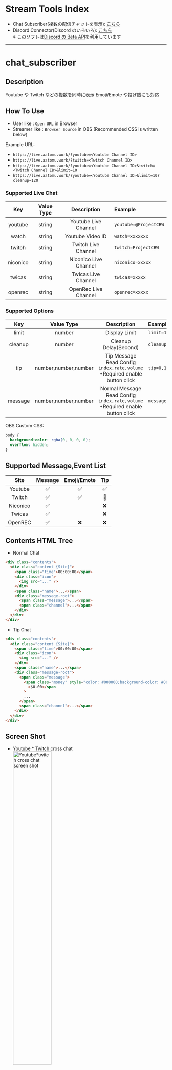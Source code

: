 # Stream Tools Index

- Chat Subscriber(複数の配信チャットを表示): [こちら](#chat_subscriber)
- Discord Connector(Discord のいろいろ): [こちら](#discord_connector)<br>
  ※ このソフトは[Discord の Beta API](https://discord.com/developers/docs/topics/rpc)を利用しています

---

# chat_subscriber

## Description

Youtube や Twitch などの複数を同時に表示 Emoji/Emote や投げ銭にも対応

## How To Use

- User like : `Open URL` in Browser
- Streamer like : `Browser Source` in OBS (Recommended CSS is written below)

Example URL:

- `https://live.aatomu.work/?youtube=<Youtube Channel ID>`
- `https://live.aatomu.work/?twitch=<Twitch Channel ID>`
- `https://live.aatomu.work/?youtube=<Youtube Channel ID>&twitch=<Twitch Channel ID>&limit=10`
- `https://live.aatomu.work/?youtube=<Youtube Channel ID>&limit=10?cleanup=120`

### Supported Live Chat

|   Key    | Value Type |      Description      | Example               |
| :------: | :--------: | :-------------------: | :-------------------- |
| youtube  |   string   | Youtube Live Channel  | `youtube=@ProjectCBW` |
|  watch   |   string   |   Youtube Video ID    | `watch=xxxxxxx`       |
|  twitch  |   string   |  Twitch Live Channel  | `twitch=ProjectCBW`   |
| niconico |   string   | Niconico Live Channel | `niconico=xxxxx`      |
|  twicas  |   string   |  Twicas Live Channel  | `twicas=xxxxx`        |
| openrec  |   string   | OpenRec Live Channel  | `openrec=xxxxx`       |

### Supported Options

|   Key   |      Value Type      |                                     Description                                     | Example         | Default |
| :-----: | :------------------: | :---------------------------------------------------------------------------------: | :-------------- | :-----: |
|  limit  |        number        |                                    Display Limit                                    | `limit=10`      |   20    |
| cleanup |        number        |                                Cleanup Delay(Second)                                | `cleanup=10`    |         |
|   tip   | number,number,number |  Tip Message Read Config<br>`index,rate,volume`<br>\*Required enable button click   | `tip=0,1,1`     |         |
| message | number,number,number | Normal Message Read Config<br>`index,rate,volume`<br>\*Required enable button click | `message=0,1,1` |         |

OBS Custom CSS:

```css
body {
  background-color: rgba(0, 0, 0, 0);
  overflow: hidden;
}
```

## Supported Message,Event List

|   Site   |      Message       |    Emoji/Emote     |         Tip          |
| :------: | :----------------: | :----------------: | :------------------: |
| Youtube  | :white_check_mark: | :white_check_mark: |  :white_check_mark:  |
|  Twitch  | :white_check_mark: | :white_check_mark: | :small_red_triangle: |
| Niconico | :white_check_mark: |                    |         :x:          |
|  Twicas  | :white_check_mark: |                    |         :x:          |
| OpenREC  | :white_check_mark: |        :x:         |         :x:          |

## Contents HTML Tree

- Normal Chat

```html
<div class="contents">
  <div class="content {Site}">
    <span class="time">00:00:00</span>
    <div class="icon">
      <img src="..." />
    </div>
    <span class="name">...</span>
    <div class="message-root">
      <span class="message">...</span>
      <span class="channel">...</span>
    </div>
  </div>
</div>
```

- Tip Chat

```html
<div class="contents">
  <div class="content {Site}">
    <span class="time">00:00:00</span>
    <div class="icon">
      <img src="..." />
    </div>
    <span class="name">...</span>
    <div class="message-root">
      <span class="message">
        <span class="money" style="color: #000000;background-color: #000000;"
          >$0.00</span
        >
        ...
      </span>
      <span class="channel">...</span>
    </div>
  </div>
</div>
```

## Screen Shot

- Youtube * Twitch cross chat<br>
  <img src="./images/youtube-twitch.png" style="width: 50%;" alt="Youtube*twitch cross chat screen shot">
- Twitch multi chat<br>
  <img src="./images/multi-twitch.png" style="width: 50%;" alt="Twitch multi chat screen shot">

## Credit

※ クレジット表記をしていただけると開発者が喜びます。<br>
例: `Chat Subscriber(https://github.com/aatomu/chat_subscriber/tree/main#chat_subscriber) を利用しています`

### Developers

|                      Name                       |                        Products                         |
| :---------------------------------------------: | :-----------------------------------------------------: |
|  [aatomu(@aatomu)](https://x.com/aatomu21263)   | Front: `HTML,Javascript,CSS`<br>Background:`Typescript` |
|  [らる(@rarula)](https://twitter.com/rarula_)   |          Background: `Typescript(Refactoring)`          |
| [椛野りあ(@KuoN_aLia)](https://x.com/KuoN_aLia) |                  Front: `CSS(Design)`                   |

### Special Thanks

|                          Name                           |                Products                |
| :-----------------------------------------------------: | :------------------------------------: |
|   [ProjectCBW(@ProjectCBW)](https://x.com/ProjectCBW)   |        Youtube/Twitch live test        |
|                  Project CBW Listeners                  | Message view test, Design layout check |
| [しぐりむん(@shiglimnn)](https://twitter.com/shiglimnn) |         Multi Twitch live test         |

---

# discord_connector

## Description

- Discord の VC を移動しても自動で追いかけるように
- VC の名前を表示する,Discord ニトロの装飾を表示
- Advanced: Discord のプロフィールをカスタマイズする

## How To Use

### 初回設定

<a target="_blank" rel="noopener noreferrer" href="https://github.com/aatomu/chat_subscriber/blob/main/discord-connector/build/DiscordConnector-Win64.exe">DiscordConnector-Win64.exe</a>

1. [DiscordConnector-Win64.exe](https://github.com/aatomu/chat_subscriber/blob/main/discord-connector/build/DiscordConnector-Win64.exe) を開く<br>
   Raw の 2 つ右のアイコン 📥 をクリックしダウンロード(以下`DiscordConnector`)<br>
   <img src="./images/download-DiscordConnector.png" style="width: 70%;" alt="download DiscordConnector"><br>
   デスクトップ等に`DiscordConnector`をファイルを移動する<br>
   `DiscordConnector`をダブルクリックし起動する(この際 ファイアウォールを許可する)
2. [Discord Develop Applications](https://discord.com/developers/applications) を開く
3. `New Applications`をクリックする<br>
   <img src="./images/create-application.png" style="width: 90%;" alt="create discord application"><br>
   `Name`に`Connector`と入力する<br>
   利用規約に同意し`Create`する<br>
   <img src="./images/set-application-name.png" style="width: 35%;" alt="set application name"><br>
4. `https://live.aatomu.work/discord/?id=➀&secret=➁`<br>
   上記をコピーし メモ帳などに貼り付ける
5. サイドバーの`Oauth2`をクリックする<br>
   <img src="./images/application-oauth2.png" style="width: 90%;" alt="select OAuth2"><br>
6. `Client ID`を`Copy`を押し ➀ を書き換える
7. `Client Secret`のところの`Reset Secret`を押し<br>
   **(※この際 2FA が入る場合があります)**<br>
   表示された`Copy`を押し ➁ を書き換える
8. `Redirects`の`Add Redirects`を押し<br>
   `https://live.aatomu.work`を入力した後<br>
   `Save Changes`する
9. 書き換え終わった URL を`OBSのブラウザソース`の URL に設定する<br>
   **(※配信をしない人は飛ばしてください)**
10. Discord に表示される認証で`認証`を押す
11. **※以下 プロフィールを書き換える人用(Advanced Settings)**<br>
    サイドバーの`Rich Presence`を開き<br>
    `Add Image(s)`で画像を追加,名前を設定し<br>
    `Save Changes`する<br>
    <img src="./images/application-assets.png" style="width: 70%;" alt="select Rich Presence"><br>
12. [activity.json](https://github.com/aatomu/chat_subscriber/blob/main/discord-connector/build/activity.json) をダウンロード<br>
    `DiscordConnector` と同じところに置く<br>
    中身を好きなように書き換える
13. ブラウザーでリンクを開きなおす<br>
    **※毎回 開きっぱなしにする必要があります**

### 二回目以降の起動方法

1. Discord-Connector の exe を実行する
2. OBS を起動する<br>Discord に認証画面が表示されるので、認証を押す

### 上記手順を自動化する方法

1. Discord-Connector の exe へのショートカットを作成する。
2. `Windows`+`R` を押し、出てきた画面に shell:startup と入力する
3. 開いた場所に、ショートカットを移動する。
   PC 起動時に自動的に exe が実行されるため、起動忘れがなくなります！

OBS Custom CSS:<br>
※ さらにカスタムするときはこちら [Discord CSS Generator](https://live.aatomu.work/discord-css)

```css
body {
  background-color: rgba(0, 0, 0, 0);
  overflow: hidden;
}
.channel {
  display: none;
}
```

## Contents HTML Tree

```html
<div id="errors" class="error">...</div>
<div id="root" class="root">
  <div id="channel" class="channel">XXXXXX</div>
  <div id="users" class="users">
    <div id="0000000" class="user me">
      <img class="icon" src="https://cdn.discordapp.com/avatars/...." />
      <span class="nick">....</span>
      <span class="name">....</span>
    </div>
    <div id="111111111" class="user">
      <img class="icon" src="https://cdn.discordapp.com/avatars/...." />
      <img class="decoration" src="https://cdn.discordapp.com/...." />
      <span class="nick">....</span>
      <span class="name">....</span>
    </div>
  </div>
</div>
```

## Credit

※ クレジット表記をしていただけると開発者が喜びます。<br>
例: `DiscordConnector(https://github.com/aatomu/chat_subscriber/tree/main#discord_connector) を利用しています`

### Developers

|                      Name                       |                      Products                       |
| :---------------------------------------------: | :-------------------------------------------------: |
|  [aatomu(@aatomu)](https://x.com/aatomu21263)   | Front: `HTML,Javascript,CSS`<br>Background:`Golang` |
| [椛野りあ(@KuoN_aLia)](https://x.com/KuoN_aLia) |                Front: `CSS(Design)`                 |

### Special Thanks

|                          Name                          |              Products               |
| :----------------------------------------------------: | :---------------------------------: |
| [RinProducts(@RinProducts)](https://x.com/RinProducts) | README review & Screenshot provider |
